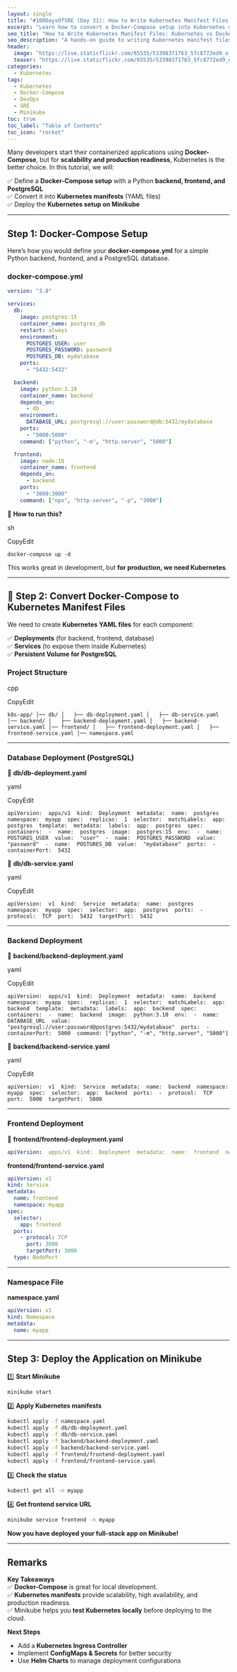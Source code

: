 ```yaml
---
layout: single
title: "#100DaysOfSRE (Day 31): How to Write Kubernetes Manifest Files: Kubernetes vs Docker-Compose"
excerpt: "Learn how to convert a Docker-Compose setup into Kubernetes manifest files. We will deploy a Python-based frontend, backend, and PostgreSQL database on Minikube."
seo_title: "How to Write Kubernetes Manifest Files: Kubernetes vs Docker-Compose"
seo_description: "A hands-on guide to writing Kubernetes manifest files from a Docker-Compose setup. Deploy a Python-based frontend, backend, and PostgreSQL database using Minikube."
header:
  image: "https://live.staticflickr.com/65535/53398371763_5fc8772ed9_o.png"
  teaser: "https://live.staticflickr.com/65535/53398371763_5fc8772ed9_o.png"
categories:
  - Kubernetes
tags:
  - Kubernetes
  - Docker-Compose
  - DevOps
  - SRE
  - Minikube
toc: true
toc_label: "Table of Contents"
toc_icon: "rocket"
---
```




Many developers start their containerized applications using **Docker-Compose**, but for **scalability and production readiness**, Kubernetes is the better choice. In this tutorial, we will:

✅ Define a **Docker-Compose setup** with a Python **backend, frontend, and PostgreSQL**  
✅ Convert it into **Kubernetes manifests** (YAML files)  
✅ Deploy the **Kubernetes setup on Minikube**  

---

##  Step 1: Docker-Compose Setup

Here’s how you would define your **docker-compose.yml** for a simple Python backend, frontend, and a PostgreSQL database.

### **docker-compose.yml**
```yaml
version: "3.8"

services:
  db:
    image: postgres:15
    container_name: postgres_db
    restart: always
    environment:
      POSTGRES_USER: user
      POSTGRES_PASSWORD: password
      POSTGRES_DB: mydatabase
    ports:
      - "5432:5432"

  backend:
    image: python:3.10
    container_name: backend
    depends_on:
      - db
    environment:
      DATABASE_URL: postgresql://user:password@db:5432/mydatabase
    ports:
      - "5000:5000"
    command: ["python", "-m", "http.server", "5000"]

  frontend:
    image: node:18
    container_name: frontend
    depends_on:
      - backend
    ports:
      - "3000:3000"
    command: ["npx", "http-server", "-p", "3000"]
```

📌 **How to run this?**

sh

CopyEdit

`docker-compose up -d` 

This works great in development, but **for production, we need Kubernetes**.

----------

## 📌 Step 2: Convert Docker-Compose to Kubernetes Manifest Files

We need to create **Kubernetes YAML files** for each component:

✅ **Deployments** (for backend, frontend, database)  
✅ **Services** (to expose them inside Kubernetes)  
✅ **Persistent Volume for PostgreSQL**

### **Project Structure**

cpp

CopyEdit

`k8s-app/
│── db/
│   ├── db-deployment.yaml
│   ├── db-service.yaml
│── backend/
│   ├── backend-deployment.yaml
│   ├── backend-service.yaml
│── frontend/
│   ├── frontend-deployment.yaml
│   ├── frontend-service.yaml
│── namespace.yaml` 

----------

### **Database Deployment (PostgreSQL)**

📌 **db/db-deployment.yaml**

yaml

CopyEdit

`apiVersion:  apps/v1  kind:  Deployment  metadata:  name:  postgres  namespace:  myapp  spec:  replicas:  1  selector:  matchLabels:  app:  postgres  template:  metadata:  labels:  app:  postgres  spec:  containers:  -  name:  postgres  image:  postgres:15  env:  -  name:  POSTGRES_USER  value:  "user"  -  name:  POSTGRES_PASSWORD  value:  "password"  -  name:  POSTGRES_DB  value:  "mydatabase"  ports:  -  containerPort:  5432` 

📌 **db/db-service.yaml**

yaml

CopyEdit

`apiVersion:  v1  kind:  Service  metadata:  name:  postgres  namespace:  myapp  spec:  selector:  app:  postgres  ports:  -  protocol:  TCP  port:  5432  targetPort:  5432` 

----------

### **Backend Deployment**

📌 **backend/backend-deployment.yaml**

yaml

CopyEdit

`apiVersion:  apps/v1  kind:  Deployment  metadata:  name:  backend  namespace:  myapp  spec:  replicas:  1  selector:  matchLabels:  app:  backend  template:  metadata:  labels:  app:  backend  spec:  containers:  -  name:  backend  image:  python:3.10  env:  -  name:  DATABASE_URL  value:  "postgresql://user:password@postgres:5432/mydatabase"  ports:  -  containerPort:  5000  command: ["python", "-m", "http.server", "5000"]` 

📌 **backend/backend-service.yaml**

yaml

CopyEdit

`apiVersion:  v1  kind:  Service  metadata:  name:  backend  namespace:  myapp  spec:  selector:  app:  backend  ports:  -  protocol:  TCP  port:  5000  targetPort:  5000` 

----------

### **Frontend Deployment**

📌 **frontend/frontend-deployment.yaml**

```yaml
apiVersion:  apps/v1  kind:  Deployment  metadata:  name:  frontend  namespace:  myapp  spec:  replicas:  1  selector:  matchLabels:  app:  frontend  template:  metadata:  labels:  app:  frontend  spec:  containers:  -  name:  frontend  image:  node:18  ports:  -  containerPort:  3000  command: ["npx", "http-server", "-p", "3000"]
``` 

 **frontend/frontend-service.yaml**

```yaml
apiVersion: v1
kind: Service
metadata:
  name: frontend
  namespace: myapp
spec:
  selector:
    app: frontend
  ports:
    - protocol: TCP
      port: 3000
      targetPort: 3000
  type: NodePort

``` 

----------

### **Namespace File**

 **namespace.yaml**

```yaml
apiVersion: v1
kind: Namespace
metadata:
  name: myapp
``` 

----------

##  Step 3: Deploy the Application on Minikube

1️⃣ **Start Minikube**

```sh
minikube start
``` 

2️⃣ **Apply Kubernetes manifests**

```sh
kubectl apply -f namespace.yaml
kubectl apply -f db/db-deployment.yaml
kubectl apply -f db/db-service.yaml
kubectl apply -f backend/backend-deployment.yaml
kubectl apply -f backend/backend-service.yaml
kubectl apply -f frontend/frontend-deployment.yaml
kubectl apply -f frontend/frontend-service.yaml
``` 

3️⃣ **Check the status**

```sh
kubectl get all -n myapp
``` 

4️⃣ **Get frontend service URL**

```sh
minikube service frontend -n myapp
``` 

**Now you have deployed your full-stack app on Minikube!**

----------

## Remarks

 **Key Takeaways**  
✅ **Docker-Compose** is great for local development.  
✅ **Kubernetes manifests** provide scalability, high availability, and production readiness.  
✅ Minikube helps you **test Kubernetes locally** before deploying to the cloud.

**Next Steps**

-   Add a **Kubernetes Ingress Controller**
-   Implement **ConfigMaps & Secrets** for better security
-   Use **Helm Charts** to manage deployment configurations

<!--stackedit_data:
eyJoaXN0b3J5IjpbNzIyNTI3ODk5XX0=
-->
